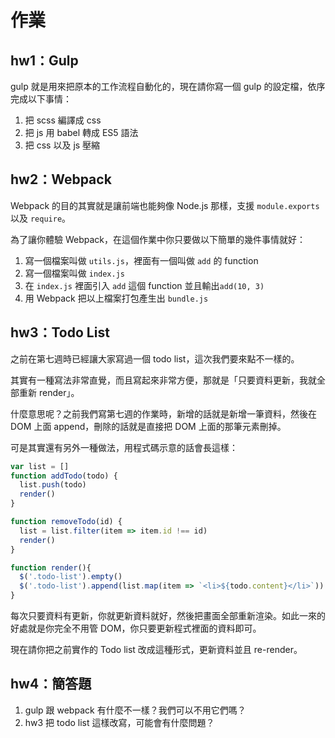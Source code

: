 # 作業

## hw1：Gulp

gulp 就是用來把原本的工作流程自動化的，現在請你寫一個 gulp 的設定檔，依序完成以下事情：

1. 把 scss 編譯成 css
2. 把 js 用 babel 轉成 ES5 語法
3. 把 css 以及 js 壓縮

## hw2：Webpack

Webpack 的目的其實就是讓前端也能夠像 Node.js 那樣，支援 `module.exports` 以及 `require`。

為了讓你體驗 Webpack，在這個作業中你只要做以下簡單的幾件事情就好：

1. 寫一個檔案叫做 `utils.js`，裡面有一個叫做 `add` 的 function
2. 寫一個檔案叫做 `index.js`
3. 在 `index.js` 裡面引入 `add` 這個 function 並且輸出`add(10, 3)`
4. 用 Webpack 把以上檔案打包產生出 `bundle.js`

## hw3：Todo List

之前在第七週時已經讓大家寫過一個 todo list，這次我們要來點不一樣的。

其實有一種寫法非常直覺，而且寫起來非常方便，那就是「只要資料更新，我就全部重新 render」。

什麼意思呢？之前我們寫第七週的作業時，新增的話就是新增一筆資料，然後在 DOM 上面 append，刪除的話就是直接把 DOM 上面的那筆元素刪掉。

可是其實還有另外一種做法，用程式碼示意的話會長這樣：

``` js
var list = []
function addTodo(todo) {
  list.push(todo)
  render()
}

function removeTodo(id) {
  list = list.filter(item => item.id !== id)
  render()
}

function render(){
  $('.todo-list').empty()
  $('.todo-list').append(list.map(item => `<li>${todo.content}</li>`)) // 示意
}
```

每次只要資料有更新，你就更新資料就好，然後把畫面全部重新渲染。如此一來的好處就是你完全不用管 DOM，你只要更新程式裡面的資料即可。

現在請你把之前實作的 Todo list 改成這種形式，更新資料並且 re-render。

## hw4：簡答題

1. gulp 跟 webpack 有什麼不一樣？我們可以不用它們嗎？
2. hw3 把 todo list 這樣改寫，可能會有什麼問題？
